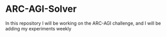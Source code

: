 # ARC-AGI-Solver
In this repository I will be working on the ARC-AGI challenge, and I will be adding my experiments weekly
